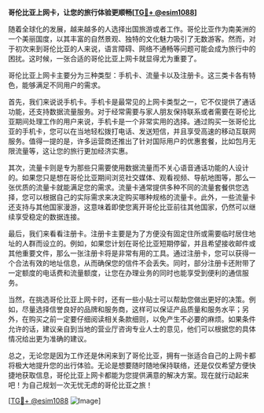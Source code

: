 **哥伦比亚上网卡，让您的旅行体验更顺畅[[TG💪+ @esim1088](https://t.me/s/esim1088)]**

随着全球化的发展，越来越多的人选择出国旅游或者工作。哥伦比亚作为南美洲的一个美丽国度，以其丰富的自然景观、独特的文化魅力吸引了无数游客。然而，对于初次来到哥伦比亚的人来说，语言障碍、网络不通畅等问题可能会成为旅行中的困扰。这时候，一张合适的哥伦比亚上网卡就显得尤为重要了。

哥伦比亚上网卡主要分为三种类型：手机卡、流量卡以及注册卡。这三类卡各有特色，能够满足不同用户的需求。

首先，我们来说说手机卡。手机卡是最常见的上网卡类型之一，它不仅提供了通话功能，还支持数据流量服务。对于经常需要与家人朋友保持联系或者需要在哥伦比亚期间处理工作的用户来说，手机卡是一个非常实用的选择。通过购买一张哥伦比亚的手机卡，您可以在当地轻松拨打电话、发送短信，并且享受高速的移动互联网服务。值得一提的是，许多运营商还推出了针对国际用户的优惠套餐，比如包月无限流量等，这让您的旅行更加经济实惠。

其次，流量卡则是专为那些只需要使用数据流量而不关心语音通话功能的人设计的。如果您只是想在哥伦比亚期间浏览社交媒体、观看视频、导航地图等，那么一张优质的流量卡就能满足您的需求。流量卡通常提供多种不同的流量套餐供您选择，您可以根据自己的实际需求来决定购买哪种规格的流量卡。此外，一些流量卡还支持与其他国家漫游，这意味着即使您离开哥伦比亚前往其他国家，仍然可以继续享受稳定的数据连接。

最后，我们来看看注册卡。注册卡主要是为了方便没有固定住所或需要临时居住地址的人群而设立的。例如，如果您计划在哥伦比亚短期停留，并且希望接收邮件或其他重要文件，那么一张注册卡将是非常有用的工具。通过注册卡，您可以获得一个合法有效的地址信息，从而确保您的信件不会丢失。同时，部分注册卡还附带了一定额度的电话费和流量额度，让您在办理业务的同时也能享受到便利的通信服务。

当然，在挑选哥伦比亚上网卡时，还有一些小贴士可以帮助您做出更好的决策。例如，尽量选择信誉良好的品牌和服务商，这样可以保证产品质量和服务水平；另外，在购买之前一定要仔细阅读相关条款细则，以免产生不必要的麻烦。如果条件允许的话，建议亲自到当地的营业厅咨询专业人士的意见，他们可以根据您的具体情况给出更为准确的建议。

总之，无论您是因为工作还是休闲来到了哥伦比亚，拥有一张适合自己的上网卡都将极大地提升您的出行体验。无论是想要随时随地保持联络，还是仅仅希望方便快捷地获取信息，哥伦比亚上网卡都能为您提供满意的解决方案。现在就行动起来吧！为自己规划一次无忧无虑的哥伦比亚之旅！

[[TG💪+ @esim1088](https://t.me/s/esim1088) ![Image](https://i.postimg.cc/4NQfJmqS/Snipaste-2025-05-13-00-14-12.png)]